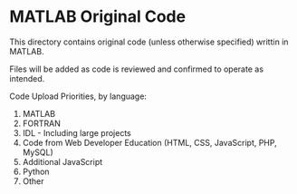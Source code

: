 # MATLAB Original Code

This directory contains original code (unless otherwise specified) writtin in MATLAB.

Files will be added as code is reviewed and confirmed to operate as intended.

Code Upload Priorities, by language:

1.  MATLAB
2.  FORTRAN
3.  IDL - Including large projects
4.  Code from Web Developer Education (HTML, CSS, JavaScript, PHP, MySQL)
5.  Additional JavaScript
6.  Python
7.  Other
